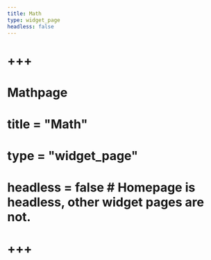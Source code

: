 ```yaml
---
title: Math
type: widget_page
headless: false
---
```


# +++
# Mathpage
# title = "Math"
# type = "widget_page"
# headless = false  # Homepage is headless, other widget pages are not.
# +++

